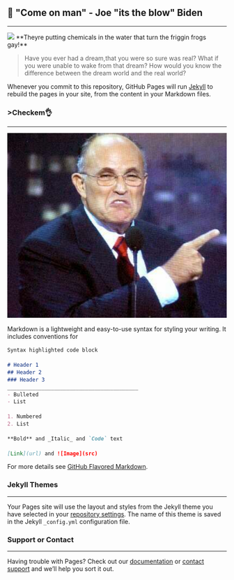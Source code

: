 ## :frog: "Come on man" - Joe "its the blow" Biden
__________________________________________
<img src="https://github.com/qayynon/Q/blob/main/Blllulululululululululullulululull.webm" width=1000>
**Theyre putting chemicals in the water that turn the friggin frogs gay!**

>Have you ever had a dream,that you were so sure was real? 
>What if you were unable to wake from that dream? 
>How would you know the difference between the dream world and the real world?

Whenever you commit to this repository, GitHub Pages will run [Jekyll](https://jekyllrb.com/) to rebuild the pages in your site, from the content in your Markdown files.

### **>Checkem**:ok_hand:
__________________________________________
<img src="https://github.com/qayynon/Q/blob/main/original.jpg" width=750>

Markdown is a lightweight and easy-to-use syntax for styling your writing. It includes conventions for

```markdown
Syntax highlighted code block

# Header 1
## Header 2
### Header 3
__________________________________________
- Bulleted
- List

1. Numbered
2. List

**Bold** and _Italic_ and `Code` text

[Link](url) and ![Image](src)
```

For more details see [GitHub Flavored Markdown](https://guides.github.com/features/mastering-markdown/).

### Jekyll Themes
__________________________________________
Your Pages site will use the layout and styles from the Jekyll theme you have selected in your [repository settings](https://github.com/qayynon/Q/settings). The name of this theme is saved in the Jekyll `_config.yml` configuration file.

### Support or Contact
__________________________________________
Having trouble with Pages? Check out our [documentation](https://docs.github.com/categories/github-pages-basics/) or [contact support](https://github.com/contact) and we’ll help you sort it out.
